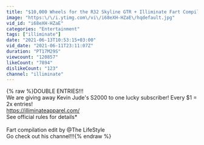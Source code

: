 ```yaml
---
title: "$10,000 Wheels for the R32 Skyline GTR + Illiminate Fart Compilation!"
image: "https:\/\/i.ytimg.com\/vi\/i68eXH-HZaE\/hqdefault.jpg"
vid_id: "i68eXH-HZaE"
categories: "Entertainment"
tags: ["illiminate"]
date: "2021-06-13T10:53:15+03:00"
vid_date: "2021-06-11T23:11:07Z"
duration: "PT17M29S"
viewcount: "120857"
likeCount: "7894"
dislikeCount: "123"
channel: "illiminate"
---
```

{% raw %}DOUBLE ENTRIES!!!<br />We are giving away Kevin Jude's S2000 to one lucky subscriber! Every $1 = 2x entries! <br /><a rel="nofollow" target="blank" href="https://illiminateapparel.com/​">https://illiminateapparel.com/​</a><br />See official rules for details*<br /><br />Fart compilation edit by @The LifeStyle <br />Go check out his channel!!!{% endraw %}
